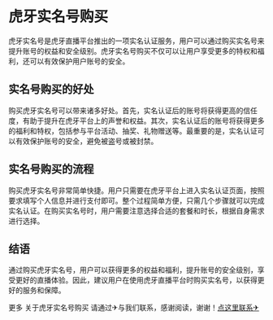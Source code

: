 # 虎牙实名号购买

虎牙实名号是虎牙直播平台推出的一项实名认证服务，用户可以通过购买实名号来提升账号的权益和安全级别。虎牙实名号购买不仅可以让用户享受更多的特权和福利，还可以有效保护用户账号的安全。

## 实名号购买的好处

购买虎牙实名号可以带来诸多好处。首先，实名认证后的账号将获得更高的信任度，有助于提升在虎牙平台上的声誉和权益。其次，实名认证后的账号将获得更多的福利和特权，包括参与平台活动、抽奖、礼物赠送等。最重要的是，实名认证可以有效保护账号的安全，避免被盗号或被封禁。

## 实名号购买的流程

购买虎牙实名号非常简单快捷。用户只需要在虎牙平台上进入实名认证页面，按照要求填写个人信息并进行支付即可。整个过程简单方便，只需几个步骤就可以完成实名认证。在购买实名号时，用户需要注意选择合适的套餐和时长，根据自身需求进行选择。

## 结语

通过购买虎牙实名号，用户可以获得更多的权益和福利，提升账号的安全级别，享受更好的直播体验。因此，建议用户在使用虎牙直播平台时购买实名号，以获得更好的服务和保障。

更多 关于虎牙实名号购买 请通过✈与我们联系，感谢阅读，谢谢！[点这里联系✈](https://gg.k02.cc)